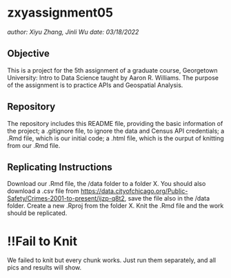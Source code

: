 # zxyassignment05
*author: Xiyu Zhang, Jinli Wu*
*date: 03/18/2022*

## Objective
This is a project for the 5th assignment of a graduate course, Georgetown University: Intro to Data Science taught by Aaron R. Williams. The purpose of the assignment is to practice APIs and Geospatial Analysis.

## Repository
The repository includes this README file, providing the basic information of the project; a .gitignore file, to ignore the data and Census API credentials; a .Rmd file, which is our initial code; a .html file, which is the ourput of knitting from our .Rmd file.

## Replicating Instructions
Download our .Rmd file, the /data folder to a folder X. You should also download a .csv file from https://data.cityofchicago.org/Public-Safety/Crimes-2001-to-present/ijzp-q8t2, save the file also in the /data folder. Create a new .Rproj from the folder X. Knit the .Rmd file and the work should be replicated.

# !!Fail to Knit
We failed to knit but every chunk works. Just run them separately, and all pics and results will show.
